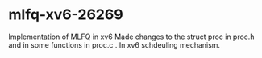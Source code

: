 # mlfq-xv6-26269
Implementation of MLFQ in xv6 
Made changes to the struct proc in proc.h and in some functions in proc.c . In xv6 schdeuling mechanism.
